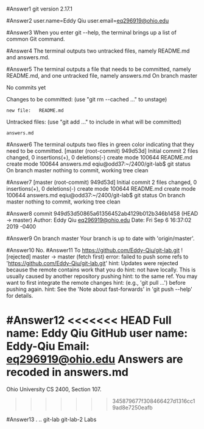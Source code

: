 #Answer1
git version 2.17.1

#Answer2
user.name=Eddy Qiu
user.email=eq296919@ohio.edu

#Answer3 
When you enter git --help, the terminal brings up a list of common Git command.

#Answer4
The terminal outputs two untracked files, namely README.md and answers.md.

#Answer5
The terminal outputs a file that needs to be committed, namely README.md, and one untracked file, namely answers.md
On branch master

No commits yet

Changes to be committed:
  (use "git rm --cached <file>..." to unstage)

	new file:   README.md

Untracked files:
  (use "git add <file>..." to include in what will be committed)

	answers.md


#Answer6
The terminal outputs two files in green color indicating that they need to be committed.
[master (root-commit) 949d53d] Initial commit
 2 files changed, 0 insertions(+), 0 deletions(-)
 create mode 100644 README.md
 create mode 100644 answers.md
eqiu@odd37:~/2400/git-lab$ git status
On branch master
nothing to commit, working tree clean


#Answer7
[master (root-commit) 949d53d] Initial commit
 2 files changed, 0 insertions(+), 0 deletions(-)
 create mode 100644 README.md
 create mode 100644 answers.md
eqiu@odd37:~/2400/git-lab$ git status
On branch master
nothing to commit, working tree clean


#Answer8
commit 949d53d50865a61356452ab4129b012b346b1458 (HEAD -> master)
Author: Eddy Qiu <eq296919@ohio.edu>
Date:   Fri Sep 6 16:37:02 2019 -0400

#Answer9
On branch master
Your branch is up to date with 'origin/master'.

#Answer10
No.
#Answer11
To https://github.com/Eddy-Qiu/git-lab.git
 ! [rejected]        master -> master (fetch first)
error: failed to push some refs to 'https://github.com/Eddy-Qiu/git-lab.git'
hint: Updates were rejected because the remote contains work that you do
hint: not have locally. This is usually caused by another repository pushing
hint: to the same ref. You may want to first integrate the remote changes
hint: (e.g., 'git pull ...') before pushing again.
hint: See the 'Note about fast-forwards' in 'git push --help' for details.

#Answer12
<<<<<<< HEAD
Full name: Eddy Qiu
GitHub user name: Eddy-Qiu
Email: eq296919@ohio.edu
Answers are recoded in answers.md
=======
Ohio University CS 2400, Section 107.
>>>>>>> 345879677f308466427d1316cc19ad8e7250eafb

#Answer13
.  ..  git-lab	git-lab-2  Labs
